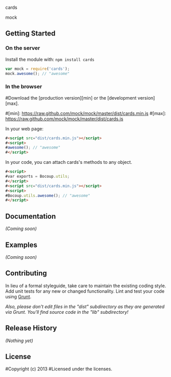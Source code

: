cards

mock

## Getting Started
### On the server
Install the module with: `npm install cards`

```javascript
var mock = require('cards');
mock.awesome(); // "awesome"
```

### In the browser
#Download the [production version][min] or the [development version][max].

#[min]: https://raw.github.com/mock/mock/master/dist/cards.min.js
#[max]: https://raw.github.com/mock/mock/master/dist/cards.js

In your web page:

```html
#<script src="dist/cards.min.js"></script>
#<script>
#awesome(); // "awesome"
#</script>
```

In your code, you can attach cards's methods to any object.

```html
#<script>
#var exports = Bocoup.utils;
#</script>
#<script src="dist/cards.min.js"></script>
#<script>
#Bocoup.utils.awesome(); // "awesome"
#</script>
```

## Documentation
_(Coming soon)_

## Examples
_(Coming soon)_

## Contributing
In lieu of a formal styleguide, take care to maintain the existing coding style. Add unit tests for any new or changed functionality. Lint and test your code using [Grunt](http://gruntjs.com/).

_Also, please don't edit files in the "dist" subdirectory as they are generated via Grunt. You'll find source code in the "lib" subdirectory!_

## Release History
_(Nothing yet)_

## License
#Copyright (c) 2013 
#Licensed under the  licenses.
